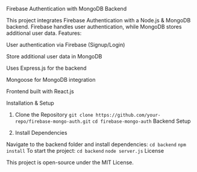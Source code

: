 Firebase Authentication with MongoDB Backend

This project integrates Firebase Authentication with a Node.js & MongoDB backend. Firebase handles user authentication, while MongoDB stores additional user data.
Features:

User authentication via Firebase (Signup/Login)

Store additional user data in MongoDB

Uses Express.js for the backend

Mongoose for MongoDB integration

Frontend built with React.js

Installation & Setup

1. Clone the Repository
  ```git clone https://github.com/your-repo/firebase-mongo-auth.git```
  ```cd firebase-mongo-auth```
Backend Setup

2. Install Dependencies

Navigate to the backend folder and install dependencies:
```cd backend```
```npm install```
To start the project:
```cd backend```
```node server.js```
License

This project is open-source under the MIT License.

